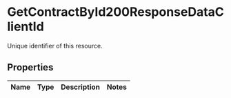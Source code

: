 

# GetContractById200ResponseDataClientId

Unique identifier of this resource.

## Properties

| Name | Type | Description | Notes |
|------------ | ------------- | ------------- | -------------|



